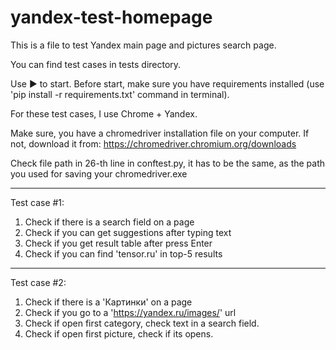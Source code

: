 # yandex-test-homepage

This is a file to test Yandex main page and pictures search page.

You can find test cases in tests directory. 

Use ▶ to start.
Before start, make sure you have requirements installed 
(use 'pip install -r requirements.txt' command in terminal).

For these test cases, I use Chrome + Yandex.

Make sure, you have a chromedriver installation file on your computer.
If not, download it from: https://chromedriver.chromium.org/downloads

Check file path in 26-th line in conftest.py, it has to be the same, as the path you used for saving your chromedriver.exe

_____________
Test case #1:
1. Check if there is a search field on a page
2. Check if you can get suggestions after typing text
3. Check if you get result table after press Enter
4. Check if you can find 'tensor.ru' in top-5 results
_____________
Test case #2:
1. Check if there is a 'Картинки' on a page
2. Check if you go to a 'https://yandex.ru/images/' url
3. Check if open first category, check text in a search field.
4. Check if open first picture, check if its opens.
